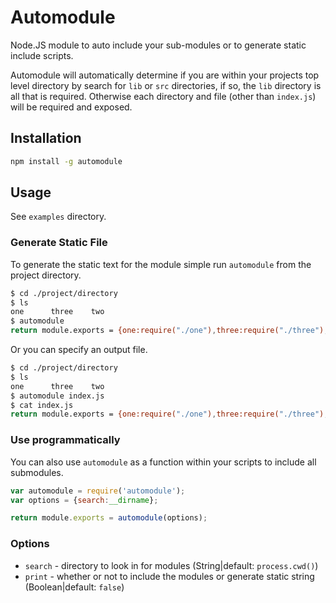 Automodule
==========

Node.JS module to auto include your sub-modules or to generate static include scripts.

Automodule will automatically determine if you are within your projects top level directory
by search for `lib` or `src` directories, if so, the `lib` directory is all that is required.
Otherwise each directory and file (other than `index.js`) will be required and exposed.

## Installation
```bash
npm install -g automodule
```

## Usage
See `examples` directory.


### Generate Static File

To generate the static text for the module simple run `automodule` from the project directory.

```bash
$ cd ./project/directory
$ ls
one      three    two
$ automodule
return module.exports = {one:require("./one"),three:require("./three"),two:require("./two"),};
```

Or you can specify an output file.
```bash
$ cd ./project/directory
$ ls
one      three    two
$ automodule index.js
$ cat index.js
return module.exports = {one:require("./one"),three:require("./three"),two:require("./two"),};
```

### Use programmatically

You can also use `automodule` as a function within your scripts to include all submodules.

```javascript
var automodule = require('automodule');
var options = {search:__dirname};

return module.exports = automodule(options);
```

### Options

* `search` - directory to look in for modules (String|default: `process.cwd()`)
* `print` - whether or not to include the modules or generate static string (Boolean|default: `false`)